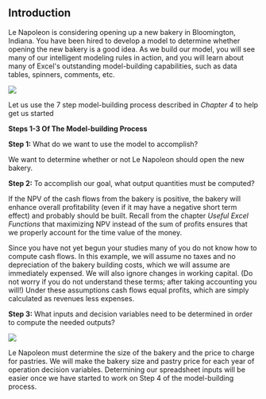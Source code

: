 ## Introduction

Le Napoleon is considering opening up a new bakery in Bloomington, Indiana. You have been hired to develop a model to determine whether opening the new bakery is a good idea. As we build our model, you will see many of our intelligent modeling rules in action, and you will learn about many of Excel's outstanding model-building capabilities, such as data tables, spinners, comments, etc.

![](./Chapter_6_Building_A_Model/media/01_Should_LeNapoleon_Open_A_New_Bakery/image1.gif)

Let us use the 7 step model-building process described in *Chapter 4* to help get us started

**Steps 1-3 Of The Model-building Process**

**Step 1:** What do we want to use the model to accomplish?

We want to determine whether or not Le Napoleon should open the new bakery.

**Step 2:** To accomplish our goal, what output quantities must be computed?

If the NPV of the cash flows from the bakery is positive, the bakery will enhance overall profitability (even if it may have a negative short term effect) and probably should be built. Recall from the chapter *Useful Excel Functions* that maximizing NPV instead of the sum of profits ensures that we properly account for the time value of the money.

Since you have not yet begun your studies many of you do not know how to compute cash flows. In this example, we will assume no taxes and no depreciation of the bakery building costs, which we will assume are immediately expensed. We will also ignore changes in working capital. (Do not worry if you do not understand these terms; after taking accounting you will\!) Under these assumptions cash flows equal profits, which are simply calculated as revenues less expenses.

**Step 3:** What inputs and decision variables need to be determined in order to compute the needed outputs?

![](./Chapter_6_Building_A_Model/media/01_Should_LeNapoleon_Open_A_New_Bakery/image2.gif)

Le Napoleon must determine the size of the bakery and the price to charge for pastries. We will make the bakery size and pastry price for each year of operation decision variables. Determining our spreadsheet inputs will be easier once we have started to work on Step 4 of the model-building process.
